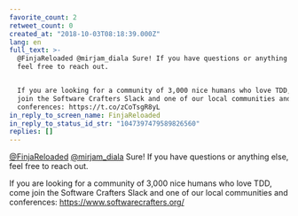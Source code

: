 ```yaml
---
favorite_count: 2
retweet_count: 0
created_at: "2018-10-03T08:18:39.000Z"
lang: en
full_text: >-
  @FinjaReloaded @mirjam_diala Sure! If you have questions or anything else,
  feel free to reach out.


  If you are looking for a community of 3,000 nice humans who love TDD, come
  join the Software Crafters Slack and one of our local communities and
  conferences: https://t.co/zCoTsgR8yL
in_reply_to_screen_name: FinjaReloaded
in_reply_to_status_id_str: "1047397479589826560"
replies: []
---
```


[@FinjaReloaded](https://twitter.com/FinjaReloaded)
[@mirjam_diala](https://twitter.com/mirjam_diala) Sure! If you have questions or
anything else, feel free to reach out.

If you are looking for a community of 3,000 nice humans who love TDD, come join
the Software Crafters Slack and one of our local communities and conferences:
<https://www.softwarecrafters.org/>
